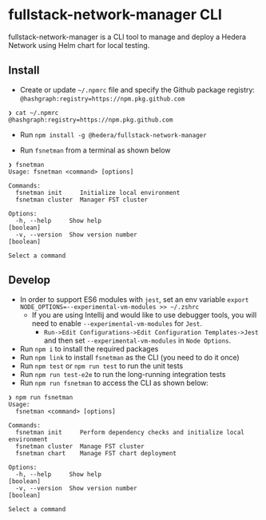 # fullstack-network-manager CLI

fullstack-network-manager is a CLI tool to manage and deploy a Hedera Network using Helm chart for local testing.

## Install
- Create or update `~/.npmrc` file and specify the Github package registry: `@hashgraph:registry=https://npm.pkg.github.com`
```
❯ cat ~/.npmrc
@hashgraph:registry=https://npm.pkg.github.com
```
- Run `npm install -g @hedera/fullstack-network-manager`

- Run `fsnetman` from a terminal as shown below
``` 
❯ fsnetman
Usage: fsnetman <command> [options]

Commands:
  fsnetman init     Initialize local environment
  fsnetman cluster  Manager FST cluster

Options:
  -h, --help     Show help                                             [boolean]
  -v, --version  Show version number                                   [boolean]

Select a command
```
## Develop
- In order to support ES6 modules with `jest`, set an env variable `export NODE_OPTIONS=--experimental-vm-modules >> ~/.zshrc`
  - If you are using Intellij and would like to use debugger tools, you will need to enable `--experimental-vm-modules` for `Jest`.
    - `Run->Edit Configurations->Edit Configuration Templates->Jest` and then set `--experimental-vm-modules` in `Node Options`.
- Run `npm i` to install the required packages
- Run `npm link` to install `fsnetman` as the CLI (you need to do it once)
- Run `npm test` or `npm run test` to run the unit tests
- Run `npm run test-e2e` to run the long-running integration tests
- Run `npm run fsnetman` to access the CLI as shown below:
```
❯ npm run fsnetman
Usage:
  fsnetman <command> [options]

Commands:
  fsnetman init     Perform dependency checks and initialize local environment
  fsnetman cluster  Manage FST cluster
  fsnetman chart    Manage FST chart deployment

Options:
  -h, --help     Show help                                                                                     [boolean]
  -v, --version  Show version number                                                                           [boolean]

Select a command

```

